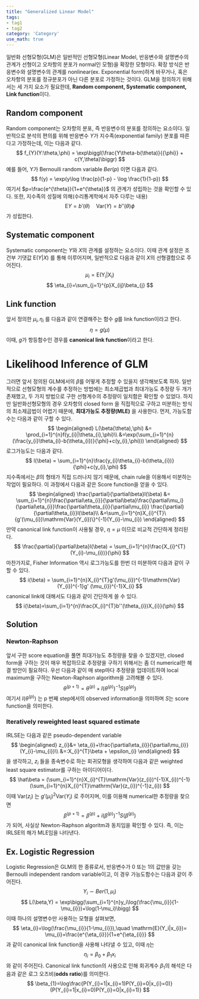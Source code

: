 ```yaml
---
title: "Generalized Linear Model"
tags:
- tag1
- tag2
category: 'Category'
use_math: true
---
```

일반화 선형모형(GLM)은 일반적인 선형모형(Linear Model, 반응변수와 설명변수의 관계가 선형이고 오차항의 분포가 normal인 모형)을 확장한 모형이다. 확장 방식은 반응변수와 설명변수의 관계를 nonlinear(ex. Exponential form)하게 바꾸거나, 혹은 오차항의 분포를 정규분포가 아닌 다른 분포로 가정하는 것이다. GLM을 정의하기 위해서는 세 가지 요소가 필요한데, **Random component, Systematic component, Link function**이다.

## Random component

Random component는 오차항의 분포, 즉 반응변수의 분포를 정의하는 요소이다. 일반적으로 분석의 편의를 위해 반응변수 $Y$가 지수족(exponential family) 분포를 따른다고 가정하는데, 이는 다음과 같다.
$$
f_{Y}(Y:\theta,\phi) = \exp\biggl(\frac{Y\theta-b(\theta)}{{\phi}} + c(Y,\theta)\biggr)
$$
예를 들어, Y가 Bernoulli random variable $Ber(p)$ 이면 다음과 같다.
$$
f(y) = \exp(y\log \frac{p}{1-p} - \log \frac{1}{1-p})
$$
여기서 $p=\frac{e^{\theta}}{1+e^{\theta}}$ 의 관계가 성립하는 것을 확인할 수 있다.
또한, 지수족의 성질에 의해(수리통계학에서 자주 다루는 내용)
$$
\mathrm{E}Y = b'(\theta)\quad \mathrm{Var}(Y) = b''(\theta)\phi
$$
가 성립한다.

## Systematic component

Systematic component는 $Y$와 $X$의 관계를 설정하는 요소이다. 이때 관계 설정은 조건부 기댓값 $\mathrm{E}(Y|X)$ 를 통해 이루어지며, 일반적으로 다음과 같이 $X$의 선형결합으로 주어진다.
$$
\mu_{i}=\mathrm{E(Y_{i}|X_{i})}
$$
$$
\eta_{i}=\sum_{j=1}^{p}X_{ij}\beta_{j}
$$

## Link function

앞서 정의한 $\mu_i,\eta_i$ 를 다음과 같이 연결해주는 함수 $g$를 link function이라고 한다.
$$
\eta = g(\mu)
$$
이때, $g$가 항등함수인 경우를 **canonical link function**이라고 한다.

# Likelihood Inference of GLM

그러면 앞서 정의된 GLM에서의 $\beta$를 어떻게 추정할 수 있을지 생각해보도록 하자. 일반적으로 선형모형의 계수를 추정하는 방법에는 최소제곱법과 최대가능도 추정량 두 개가 존재했고, 두 가지 방법으로 구한 선형계수의 추정량이 일치함은 확인할 수 있었다. 하지만 일반화선형모형의 경우 오차항의 closed form 을 직접적으로 구하고 미분하는 방식의 최소제곱법이 어렵기 때문에, **최대가능도 추정량(MLE)** 을 사용한다. 먼저, 가능도함수는 다음과 같이 구할 수 있다.
$$
\begin{aligned}
L(\beta(\theta),\phi) &= \prod_{i=1}^{n}f(y_{i}|\theta_{i},\phi)\\
&=\exp(\sum_{i=1}^{n}(\frac{y_{i}\theta_{i}-b(\theta_{i})}{\phi}+c(y_{i},\phi)))
\end{aligned}
$$
로그가능도는 다음과 같다.
$$
l(\beta) = \sum_{i=1}^{n}\frac{y_{i}\theta_{i}-b(\theta_{i})}{\phi}+c(y_{i},\phi)
$$
지수족에서는 $\beta$의 형태가 직접 드러나지 않기 때문에, chain rule을 이용해서 미분하는 작업이 필요하다. 이 과정에서 다음과 같은 Score function을 얻을 수 있다.
$$
\begin{aligned}
\frac{\partial}{\partial\beta}l(\beta) &= \sum_{i=1}^{n}\frac{\partial\eta_{i}}{\partial\beta}\frac{\partial\mu_i}{\partial\eta_{i}}\frac{\partial\theta_{i}}{\partial\mu_{i}} \frac{\partial}{\partial\theta_{i}}l(\beta)\\
&=\sum_{i=1}^{n}X_{i}^{T}\{g'(\mu_{i})\mathrm{Var}(Y_{i})\}^{-1}(Y_{i}-\mu_{i})
\end{aligned}
$$
만약 canonical link function이 사용될 경우, $\eta=\mu$ 이므로 비교적 간단하게 정리된다.
$$
\frac{\partial}{\partial\beta}l(\beta) = \sum_{i=1}^{n}\frac{X_{i}^{T}(Y_{i}-\mu_{i})}{\phi}
$$
마찬가지로, Fisher Information 역시 로그가능도를 한번 더 미분하여 다음과 같이 구할 수 있다.
$$
i(\beta) = \sum_{i=1}^{n}X_{i}^{T}g'(\mu_{i})^{-1}\mathrm{Var}(Y_{i})^{-1}g'
(\mu_{i})^{-1}X_{i}
$$
canonical link에 대해서도 다음과 같이 간단하게 쓸 수 있다.
$$
i(\beta)=\sum_{i=1}^{n}\frac{X_{i}^{T}b''(\theta_{i})X_{i}}{\phi}
$$
## Solution

### Newton-Raphson
앞서 구한 score equation을 풀면 최대가능도 추정량을 찾을 수 있겠지만, closed form을 구하는 것이 매우 복잡하므로 추정량을 구하기 위해서는 좀 더 numerical한 해결 방안이 필요하다. 우선 다음과 같이 매 step마다 추정량을 업데이트하여 local maximum을 구하는 Newton-Raphson algorithm을 고려해볼 수 있다.
$$
\theta^{(p+1)}=\theta^{(p)}+I(\theta^{(p)})^{-1}S(\theta^{(p)})
$$
여기서 $I(\theta^{(p)})$ 는 p 번째 step에서의 observed information을 의미하며 $S$는 score function을 의미한다.

### Iteratively reweighted least squared estimate
IRLSE는 다음과 같은 pseudo-dependent variable
$$
\begin{aligned}
z_{i}&= \eta_{i}+\frac{\partial\eta_{i}}{\partial\mu_{i}}(Y_{i}-\mu_{i})\\
&=:X_{i}^{T}\beta + \epsilon_{i}
\end{aligned}
$$
을 생각하고, $z_i$ 들을 종속변수로 하는 회귀모형을 생각하여 다음과 같은 weighted least square estimator를 구하는 아이디어이다.
$$
\hat\beta = (\sum_{i=1}^{n}X_{i}^{T}\mathrm{Var}(z_{i})^{-1}X_{i})^{-1}(\sum_{i=1}^{n}X_{i}^{T}\mathrm{Var}(z_{i})^{-1}z_{i})
$$
이때 $\mathrm{Var}(z_{i})$ 는 $g'(\mu_{i})^{2}\mathrm{Var}(Y_{i})$ 로 주어지며, 이를 이용해 numerical한 추정량을 찾으면
$$
\beta^{(p+1)}=\beta^{(p)}+i(\beta^{(p)})^{-1}S(\beta^{(p)})
$$
가 되어, 사실상 Newton-Raphson algoritm과 동치임을 확인할 수 있다. 즉, 이는 IRLSE의 해가 MLE임을 나타낸다.

## Ex. Logistic Regression

Logistic Regression은 GLM의 한 종류로서, 반응변수가 0 또는 1의 값만을 갖는 Bernoulli independent random variable이고, 이 경우 가능도함수는 다음과 같이 주어진다.
$$
Y_{i}\sim Ber(1,\mu_i)
$$
$$
L(\beta,Y) = \exp\bigg(\sum_{i=1}^{n}y_i\log(\frac{\mu_{i}}{1-\mu_{i}})+\log(1-\mu_i)\bigg)
$$
이때 하나의 설명변수만 사용하는 모형을 살펴보면,
$$
\eta_{i}=\log(\frac{\mu_{i}}{1-\mu_{i}}),\quad \mathrm{E}(Y_i|x_{i})= \mu_{i}=\frac{e^{\eta_{i}}}{1+e^{\eta_{i}}}
$$
과 같이 canonical link function을 사용해 나타낼 수 있고, 이때 $\eta$는 
$$
\eta_{i}=\beta_{0}+\beta_{1}x_{i}
$$
와 같이 주어진다.
Canonical link function의 사용으로 인해 회귀계수 $\beta_{1}$의 해석은 다음과 같은 로그 오즈비(**odds ratio**)를 의미한다.
$$
\beta_{1}=\log\frac{P(Y_{i}=1|x_{i}=1)P(Y_{i}=0|x_{i}=0)}
{P(Y_{i}=1|x_{i}=0)P(Y_{i}=0|x_{i}=1)}
$$